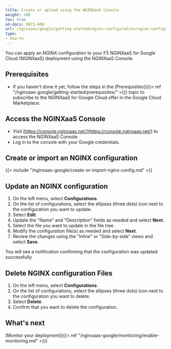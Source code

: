 ```yaml
---
title: Create or upload using the NGINXaaS Console
weight: 100
toc: true
nd-docs: DOCS-000
url: /nginxaas/google/getting-started/nginx-configuration/nginx-configuration-portal/
type:
- how-to
---
```


You can apply an NGINX configuration to your F5 NGINXaaS for Google Cloud (NGINXaaS) deployment using the NGINXaaS Console.

## Prerequisites

- If you haven't done it yet, follow the steps in the [Prerequisites]({{< ref "/nginxaas-google/getting-started/prerequisites/" >}}) topic to subscribe to the NGINXaaS for Google Cloud offer in the Google Cloud Marketplace.

## Access the NGINXaaS Console

- Visit [https://console.nginxaas.net/](https://console.nginxaas.net/) to access the NGINXaaS Console.
- Log in to the console with your Google credentials.

## Create or import an NGINX configuration

{{< include "/nginxaas-google/create-or-import-nginx-config.md" >}}

## Update an NGINX configuration

1. On the left menu, select **Configurations**.
1. On the list of configurations, select the ellipses (three dots) icon next to the configuration you want to update.
1. Select **Edit**.
1. Update the "Name" and "Description" fields as needed and select **Next**.
1. Select the file you want to update in the file tree.
1. Modify the configuration file(s) as needed and select **Next**.
1. Review the changes using the "Inline" or "Side-by-side"  views and select **Save**.

You will see a notification confirming that the configuration was updated successfully.

## Delete NGINX configuration Files

1. On the left menu, select **Configurations**.
1. On the list of configurations, select the ellipses (three dots) icon next to the configuration you want to delete.
1. Select **Delete**.
1. Confirm that you want to delete the configuration.

## What's next
[Monitor your deployment]({{< ref "/nginxaas-google/monitoring/enable-monitoring.md" >}})